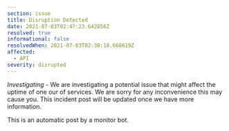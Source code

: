 ```yaml
---
section: issue
title: Disruption Detected
date: 2021-07-03T02:47:23.642856Z
resolved: true
informational: false
resolvedWhen: 2021-07-03T02:38:18.668619Z
affected:
  - API
severity: disrupted
---
```

*Investigating* - We are investigating a potential issue that might affect the uptime of one our of services. We are sorry for any inconvenience this may cause you. This incident post will be updated once we have more information.

This is an automatic post by a monitor bot.
        